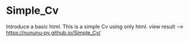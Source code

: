 # Simple_Cv
Introduce a basic html. This is a simple Cv using only html.
view result --> https://nununu-py.github.io/Simple_Cv/
